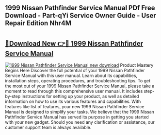 ## 1999 Nissan Pathfinder Service Manual PDf Free Download - Part-qYi Service Owner Guide - User Repair Edition Nhr4M

# <h2><a href="http://bc19541.oget.top/?id=1999+Nissan+Pathfinder+Service+Manual">🔗Download New 👉🔴 1999 Nissan Pathfinder Service Manual</a></h2>

[![1999 Nissan Pathfinder Service Manual new download](https://i.imgur.com/5g1atiW.png)](http://bc19541.oget.top/?id=1999+Nissan+Pathfinder+Service+Manual)
Product Mastery Begins Here Discover the full potential of your 1999 Nissan Pathfinder Service Manual with this user manual. Learn about its capabilities, installation steps, operating procedures, and troubleshooting tips. To get the most out of your 1999 Nissan Pathfinder Service Manual, please take a moment to read through this comprehensive user manual. It includes step-by-step instructions for setting up your product, as well as detailed information on how to use its various features and capabilities. With features like list of features, your new 1999 Nissan Pathfinder Service Manual is designed to simplify your tasks. We believe that the 1999 Nissan Pathfinder Service Manual has served its purpose in getting you started with your new gadget. Should you need any clarification or assistance, our customer support team is always available.
